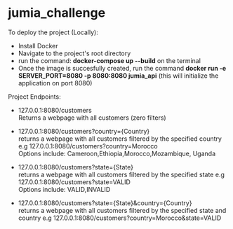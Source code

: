 # jumia_challenge


To deploy the project (Locally):<br>
 - Install Docker 
 - Navigate to the project's root directory
 - run the command: <strong>docker-compose up --build</strong> on the terminal
 - Once the image is succesfully created, run the command  <strong>docker run -e SERVER_PORT=8080 -p 8080:8080 jumia_api</strong> (this will initialize the application on port 8080)

Project Endpoints:<br>
 - 127.0.0.1:8080/customers<br>
   Returns a webpage with all customers (zero filters)
 - 127.0.0.1:8080/customers?country={Country}<br>
   returns a webpage with all customers filtered by the specified country e.g  127.0.0.1:8080/customers?country=Morocco<br>
   Options include: Cameroon,Ethiopia,Morocco,Mozambique, Uganda
   
 - 127.0.0.1:8080/customers?state={State}<br>
   returns a webpage with all customers filtered by the specified state e.g  127.0.0.1:8080/customers?state=VALID<br>
   Options include: VALID,INVALID
   
   
 - 127.0.0.1:8080/customers?state={State}&country={Country}<br>
   returns a webpage with all customers filtered by the specified state and country e.g  127.0.0.1:8080/customers?country=Morocco&state=VALID

